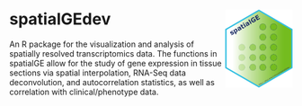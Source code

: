# spatialGEdev <img src="figures/spatialGE_hex.png" align="right" height="139" />

An R package for the visualization and analysis of spatially resolved transcriptomics data.
The functions in spatialGE allow for the study of gene expression in tissue sections via 
spatial interpolation, RNA-Seq data deconvolution, and autocorrelation statistics, as well
as correlation with clinical/phenotype data. 